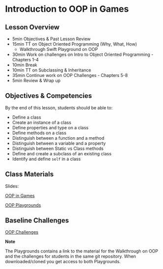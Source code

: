 # Introduction to OOP in Games

## Lesson Overview
- 5min Objectives & Past Lesson Review
- 15min TT on Object Oriented Programming (Why, What, How)
  - Walkthrough Swift Playground on OOP
- 30min Work on challenges on Intro to Object Oriented Programming - Chapters 1-4
- 10min Break
- 10min TT on Subclassing & Inheritance
- 35min Continue work on OOP  Challenges - Chapters 5-8
- 5min Review & Wrap up

## Objectives & Competencies
By the end of this lesson, students should be able to:

- Define a class
- Create an instance of a class
- Define properties and type on a class
- Define methods on a class
- Distinguish between a function and a method
- Distinguish between a variable and a property
- Distinguish between Static vs Class methods
- Define and create a subclass of an existing class
- Identify and define `self` in a class

## Class Materials
Slides:

[OOP in Games](https://docs.google.com/presentation/d/1RKt5hiE30_opdI9euTtXJJ3oeFtIb4dTJ-a6ETlw0Z8/edit?usp=sharing)

[OOP Playgrounds](https://github.com/Product-College-Labs/object-oriented-programming-in-swift/archive/master.zip)
<!-- https://github.com/Product-College-Labs/object-oriented-programming-in-swift.git -->

## Baseline Challenges

[OOP Challenges](https://github.com/MakeSchool-Tutorials/Intro-Object-Oriented-Programming-Playground/archive/master.zip)
<!-- https://github.com/MakeSchool-Tutorials/Intro-Object-Oriented-Programming-Playground.git -->

**Note**

The Playgrounds contains a link to the material for the Walkthrough on OOP and the challenges for students in the same git repository. When downloaded/cloned you get access to both Playgrounds.
